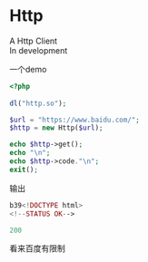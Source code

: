 # Http
A Http Client<br/>
In development

一个demo
```php
<?php
                               
dl("http.so");                 

$url = "https://www.baidu.com/";
$http = new Http($url);        

echo $http->get();             
echo "\n";                     
echo $http->code."\n";         
exit();
```
输出
```php
b39<!DOCTYPE html>
<!--STATUS OK-->

200
```
看来百度有限制
